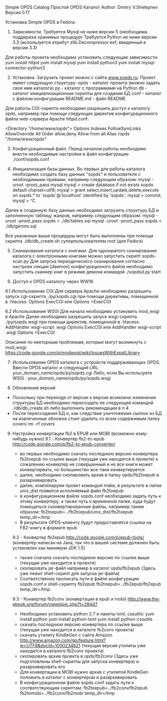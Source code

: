 Simple OPDS Catalog
Простой OPDS Каталог
Author: Dmitry V.Shelepnev
Версия 0.17

Установка Simple OPDS в Fedora:

1. Зависимости.
Требуется Mysql не ниже версии 5 (необходима поддержка хранимых процедур)
Требуется Python не ниже версии 3.3 (используется атрибут zlib.Decompressor.eof, введенный в версии 3.3)

Для работы проекта необходимо установить следующие зависимости:
yum install httpd
yum install mysql
yum install python3
yum install mysql-connector-python3

2. Установка.
Загрузить проект можно с сайта www.sopds.ru. 
Проект имеет следующую структуру:
opds				- каталог проекта (можно задать свое имя каталога)
	py			- каталог с программами на Python
	db			- каталог инициализационные скрипты для создания БД
	conf			- каталог с файлом конфигурации
	README.md		- файл README

Для работы CGI-скрипта необходимо разрешить доступ к каталогу opds, например при помощи следующих директив конфигурационного файла web-сервера Apache httpd.conf:

<Directory "/home/www/opds">
        Options Indexes FollowSymLinks
        AllowOverride All
        Order allow,deny
        Allow from all
</Directory>
Alias   /opds           "/home/www/opds"

3. Конфигурационный файл.
Перед началом работы необходимо внести необходимые настройки в файл конфигурации ./conf/sopds.conf

4. Инициализация базы данных.
Во первых для работы каталога необходимо создать базу данных "sopds" и пользователя с необходимыми правами, например
следующим образом:
  mysql -uroot -proot_pass mysql
  mysql > create database if not exists sopds default charset=utf8;
  mysql > grant select,insert,update,delete,execute on sopds.* to 'sopds'@'localhost' identified by 'sopds';
  mysql > commit;
  mysql > ^C

Далее в созданную базу данных необходимо загрузить структуру БД и заполненную таблицу жанров, например
следующим образом:
  mysql -uroot -proot_pass sopds < ./db/tables.sql
  mysql -uroot -proot_pass sopds < ./db/genres.sql

Все указанные выше процедуры могут быть выполнены при помощи скрипта ./db/db_create.sh суперпользователем root (для Fedora)

5. Сканирование каталога с книгами.
Для однократого сканирования каталога с электронными книгами можно запустить скрипт sopds-scan.py
Для запуска периодического сканирования согласно настроек секции [daemon] конфигурационого файла необходимо запустить сканнер книг
в режиме демона командой ./sopdsd.py start

6. Доступ к OPDS каталогу через WWW.

6.1 Использование CGI
Для сервера Apache необходимо разрешить запуск cgi-скрипта ./py/sopds.cgi
при помощи директивы, помещенной в .htacess:
  Options ExecCGI
или
  Options +ExecCGI

6.2 Использование WSGI
Для начала необходимо установить mod_wsgi в Apache
Далее необходимо разрешить запуск wsgi-скрипта ./py/sopds.wsgi
при помощи директив, помещенной в .htacess:
  AddHandler wsgi-script .wsgi
  Options ExecCGI
или
  AddHandler wsgi-script .wsgi
  Options +ExecCGI

Описания по нектороым проблемам, которые могут возникнуть с mod_wsgi: https://code.google.com/p/modwsgi/wiki/IssuesWithExpatLibrary

7. Использование OPDS каталога с устройств поддерживающих OPDS.
Ввести OPDS каталог и следующий URL: your_domain_name/opds/py/sopds.cgi
Либо, если Вы используете WSGI     : your_domain_name/opds/py/sopds.wsgi

8. Обновление версий
- Поскольку при переходе от версии к версии возможно изменение структуры БД необходимо пересоздать ее следующей командой
  ./db/db_create.sh либо выполнить рекомендации в п.4
- После пересоздания БД и, как следствие уничтожении сыллок из БД на извлеченные обложки стоит удалить со всем содержимым
  папку covers
  rm -rf covers

9. Настройка конвертации fb2 в EPUB или MOBI (возможно кому-нибудь нужно)
   9.1 - Конвертер fb2-to-epub http://code.google.com/p/fb2-to-epub-converter/
   - во первых необходимо скачать последнюю версию конвертера fb2toepub по ссылке выше (текущая уже находится в проекте)
     к сожалению конвертер не совершенный и не все книги может конвертирвать, но большинство все-таки конвертируется
   - далее, необходимо скопировать архив в папку opds/fb2toepub и разархивировать 
   - далее, компилируем проект командой make, в результате в папке  unix_dist появится исполняемый файл fb2toepub
   - в конфигурационном файле sopds.conf необходимо задать путь к этому конвертеру, а также путь к временной папке, куда будут помещаться сконвертированные файлы,
     например таким образом:
     fb2toepub=../fb2toepub/unix_dist/fb2toepub
     temp_dir=/tmp
   - В результате OPDS-клиенту будут предоставлятся ссылки на FB2-книгу в формате epub

   9.2 - Конвертер fb2epub http://code.google.com/p/epub-tools/ (конвертер написан на Java, так что в вашей системе должнен быть установлен как минимум JDK 1.5)
   - также сначала скачать последнюю версию по ссылке выше (текущая уже находится в проекте)
   - скопировать jar-файл например в каталог opds/fb2epub (Здесь уже лежит shell-скрипт для запуска jar-файла)
   - Соответственно прописать пути в файле конфигурации sopds.conf к shell-скрипту fb2epub
     fb2toepub=../fb2epub/fb2epub
     temp_dir=/tmp

   9.3 - Конвертер fb2conv (конвертация в epub и mobi) http://www.the-ebook.org/forum/viewtopic.php?t=28447
   - Необходимо установить python 2.7 и пакеты lxml, cssutils:
     yum install python
     yum install python-lxml
     yum install python-cssutils
   - скачать последнюю версию конвертера по ссылке выше (текущая уже находится в каталоге fb2conv проекта)
   - скачать утилиту KindleGen с сайта Amazon http://www.amazon.com/gp/feature.html?ie=UTF8&docId=1000234621 (текущая версия утилиты уже находится в каталоге fb2conv проекта)
   - скопировать архив проекта в opds/fb2conv (Здесь уже подготовлены shell-скрипты для запуска конвертера) и разархивировать его
   - Для конвертации в MOBI нужно архив с утилитой KindleGen положить в каталог с конвертером и разархивировать
   - В конфигурационном файле sopds.conf задать пути к соответствующим скриптам:
     fb2toepub=../fb2conv/fb2epub
     fb2tomobi=../fb2conv/fb2mobi
     temp_dir=/tmp

